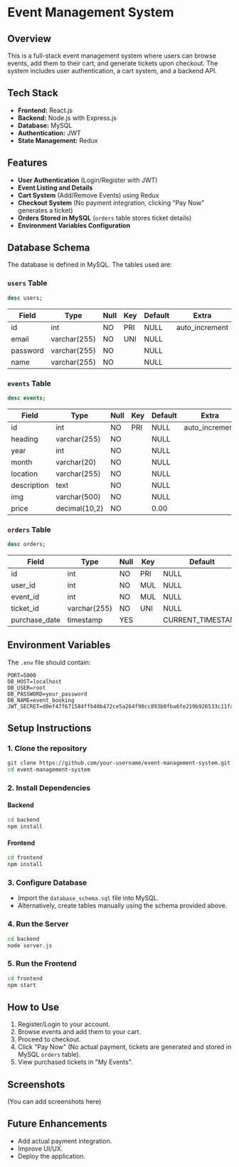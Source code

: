# Event Management System

## Overview
This is a full-stack event management system where users can browse events, add them to their cart, and generate tickets upon checkout. The system includes user authentication, a cart system, and a backend API.

## Tech Stack
- **Frontend:** React.js
- **Backend:** Node.js with Express.js
- **Database:** MySQL
- **Authentication:** JWT
- **State Management:** Redux

## Features
- **User Authentication** (Login/Register with JWT)
- **Event Listing and Details**
- **Cart System** (Add/Remove Events) using Redux
- **Checkout System** (No payment integration, clicking "Pay Now" generates a ticket)
- **Orders Stored in MySQL** (`orders` table stores ticket details)
- **Environment Variables Configuration**

## Database Schema
The database is defined in MySQL. The tables used are:

### `users` Table
```sql
desc users;
```
| Field    | Type         | Null | Key | Default | Extra          |
|----------|--------------|------|-----|---------|----------------|
| id       | int          | NO   | PRI | NULL    | auto_increment |
| email    | varchar(255) | NO   | UNI | NULL    |                |
| password | varchar(255) | NO   |     | NULL    |                |
| name     | varchar(255) | NO   |     | NULL    |                |

### `events` Table
```sql
desc events;
```
| Field       | Type          | Null | Key | Default | Extra          |
|-------------|--------------|------|-----|---------|----------------|
| id          | int          | NO   | PRI | NULL    | auto_increment |
| heading     | varchar(255) | NO   |     | NULL    |                |
| year        | int          | NO   |     | NULL    |                |
| month       | varchar(20)  | NO   |     | NULL    |                |
| location    | varchar(255) | NO   |     | NULL    |                |
| description | text         | NO   |     | NULL    |                |
| img         | varchar(500) | NO   |     | NULL    |                |
| price       | decimal(10,2)| NO   |     | 0.00    |                |

### `orders` Table
```sql
desc orders;
```
| Field         | Type         | Null | Key | Default           | Extra             |
|---------------|--------------|------|-----|-------------------|-------------------|
| id            | int          | NO   | PRI | NULL              | auto_increment    |
| user_id       | int          | NO   | MUL | NULL              |                   |
| event_id      | int          | NO   | MUL | NULL              |                   |
| ticket_id     | varchar(255) | NO   | UNI | NULL              |                   |
| purchase_date | timestamp    | YES  |     | CURRENT_TIMESTAMP | DEFAULT_GENERATED |

## Environment Variables
The `.env` file should contain:
```env
PORT=5000
DB_HOST=localhost
DB_USER=root
DB_PASSWORD=your_password
DB_NAME=event_booking
JWT_SECRET=d0ef47f671584ffb40b472ce5a264f90cc893b0fba6fe219b926533c11fac0a19162284eac6960b2e2c0b242b6da14916baacb4aad02317f62aab82849066d7f
```

## Setup Instructions
### 1. Clone the repository
```sh
git clone https://github.com/your-username/event-management-system.git
cd event-management-system
```

### 2. Install Dependencies
#### Backend
```sh
cd backend
npm install
```
#### Frontend
```sh
cd frontend
npm install
```

### 3. Configure Database
- Import the `database_schema.sql` file into MySQL.
- Alternatively, create tables manually using the schema provided above.

### 4. Run the Server
```sh
cd backend
node server.js
```

### 5. Run the Frontend
```sh
cd frontend
npm start
```

## How to Use
1. Register/Login to your account.
2. Browse events and add them to your cart.
3. Proceed to checkout.
4. Click "Pay Now" (No actual payment, tickets are generated and stored in MySQL `orders` table).
5. View purchased tickets in "My Events".

## Screenshots
(You can add screenshots here)

## Future Enhancements
- Add actual payment integration.
- Improve UI/UX.
- Deploy the application.

